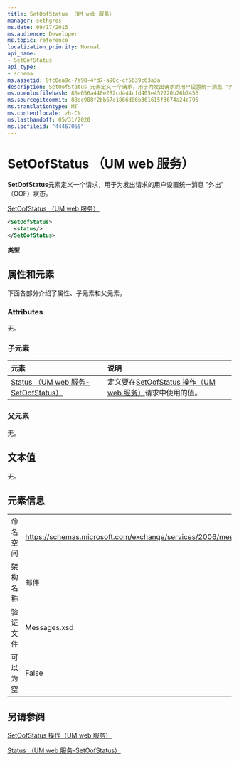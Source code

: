 ```yaml
---
title: SetOofStatus （UM web 服务）
manager: sethgros
ms.date: 09/17/2015
ms.audience: Developer
ms.topic: reference
localization_priority: Normal
api_name:
- SetOofStatus
api_type:
- schema
ms.assetid: 9fc0ea9c-7a98-4fd7-a90c-cf5639c63a3a
description: SetOofStatus 元素定义一个请求，用于为发出请求的用户设置统一消息 "外出" （OOF）状态。
ms.openlocfilehash: 86e056a440e282cd444cfd405e452720b26b7456
ms.sourcegitcommit: 88ec988f2bb67c1866d06b361615f3674a24e795
ms.translationtype: MT
ms.contentlocale: zh-CN
ms.lasthandoff: 05/31/2020
ms.locfileid: "44467065"
---
```

# <a name="setoofstatus-um-web-service"></a>SetOofStatus （UM web 服务）

**SetOofStatus**元素定义一个请求，用于为发出请求的用户设置统一消息 "外出" （OOF）状态。 
  
[SetOofStatus （UM web 服务）](setoofstatus-um-web-service.md)
  
```xml
<SetOofStatus>
  <status/>
</SetOofStatus>
```

 **类型**
## <a name="attributes-and-elements"></a>属性和元素

下面各部分介绍了属性、子元素和父元素。
  
### <a name="attributes"></a>Attributes

无。
  
### <a name="child-elements"></a>子元素

|**元素**|**说明**|
|:-----|:-----|
|[Status （UM web 服务-SetOofStatus）](status-um-web-servicesetoofstatus.md) <br/> |定义要在[SetOofStatus 操作（UM web 服务）](setoofstatus-operation-um-web-service.md)请求中使用的值。  <br/> |
   
### <a name="parent-elements"></a>父元素

无。
  
## <a name="text-value"></a>文本值

无。
  
## <a name="element-information"></a>元素信息

|||
|:-----|:-----|
|命名空间  <br/> |https://schemas.microsoft.com/exchange/services/2006/messages  <br/> |
|架构名称  <br/> |邮件  <br/> |
|验证文件  <br/> |Messages.xsd  <br/> |
|可以为空  <br/> |False  <br/> |
   
## <a name="see-also"></a>另请参阅



[SetOofStatus 操作（UM web 服务）](setoofstatus-operation-um-web-service.md)
  
[Status （UM web 服务-SetOofStatus）](status-um-web-servicesetoofstatus.md)

